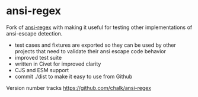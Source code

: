 # ansi-regex

Fork of [ansi-regex](https://github.com/chalk/ansi-regex) with making it useful for testing other implementations of ansi-escape detection.

- test cases and fixtures are exported so they can be used by other projects that need to validate their ansi escape code behavior
- improved test suite
- written in Civet for improved clarity
- CJS and ESM support
- commit ./dist to make it easy to use from Github

Version number tracks https://github.com/chalk/ansi-regex
